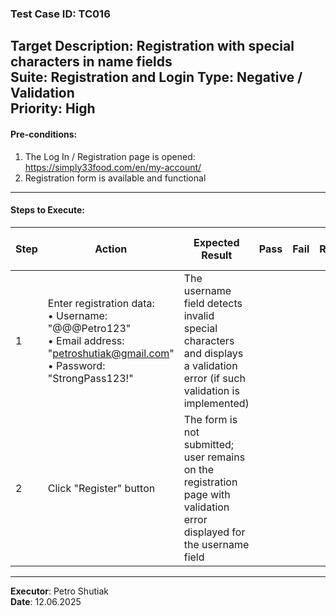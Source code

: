 ### Test Case ID: TC016  
**Target Description**: Registration with special characters in name fields  
**Suite**: Registration and Login
**Type**: Negative / Validation  
**Priority**: High  
---

#### Pre-conditions:
1. The Log In / Registration page is opened: https://simply33food.com/en/my-account/  
2. Registration form is available and functional  

---

#### Steps to Execute:

| Step | Action | Expected Result | Pass | Fail | Bug Report ID |
|------|--------|------------------|------|------|----------------|
| 1 | Enter registration data:<br>• Username: "@@@Petro123"<br>• Email address: "petroshutiak@gmail.com"<br>• Password: "StrongPass123!" | The username field detects invalid special characters and displays a validation error (if such validation is implemented) |      |      |                |
| 2 | Click "Register" button | The form is not submitted; user remains on the registration page with validation error displayed for the username field |      |      |                |

---

**Executor**: Petro Shutiak  
**Date**: 12.06.2025  
